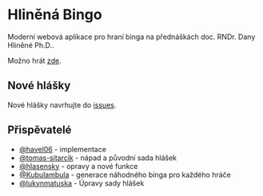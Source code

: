 # Hliněná Bingo
Moderní webová aplikace pro hraní binga na přednáškách doc. RNDr. Dany Hliněné Ph.D..

Možno hrát [zde](https://havel06.github.io/hlinena_bingo/).

## Nové hlášky
Nové hlášky navrhujte do [issues](https://github.com/havel06/hlinena_bingo/issues).

## Přispěvatelé
- [@havel06](https://github.com/havel06/) - implementace
- [@tomas-sitarcik](https://github.com/tomas-sitarcik) - nápad a původní sada hlášek
- [@hlasensky](https://github.com/hlasensky) - opravy a nové funkce
- [@Kubulambula](https://github.com/Kubulambula) - generace náhodného binga pro každého hráče
- [@lukynmatuska](https://github.com/lukynmatuska) - Úpravy sady hlášek
